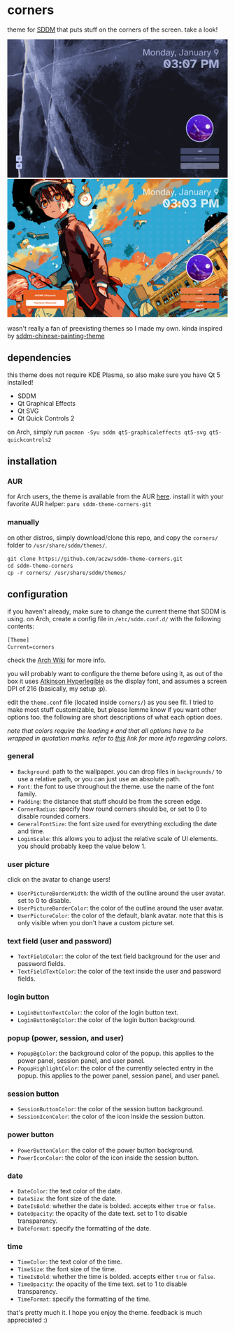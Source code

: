 # corners

theme for [SDDM](https://github.com/sddm/sddm) that puts stuff on the corners of the screen. take a look!

![glacier preview](preview/glacier.png)
![hanako preview](preview/hanako.png)

wasn't really a fan of preexisting themes so I made my own. kinda inspired by [sddm-chinese-painting-theme](https://github.com/fralonra/sddm-chinese-painting-theme)

## dependencies

this theme does not require KDE Plasma, so also make sure you have Qt 5 installed!

- SDDM
- Qt Graphical Effects
- Qt SVG
- Qt Quick Controls 2

on Arch, simply run `pacman -Syu sddm qt5-graphicaleffects qt5-svg qt5-quickcontrols2`

## installation

### AUR

for Arch users, the theme is available from the AUR [here](https://aur.archlinux.org/packages/sddm-theme-corners-git). install it with your favorite AUR helper: `paru sddm-theme-corners-git`

### manually

on other distros, simply download/clone this repo, and copy the `corners/` folder to `/usr/share/sddm/themes/`.

```
git clone https://github.com/aczw/sddm-theme-corners.git
cd sddm-theme-corners
cp -r corners/ /usr/share/sddm/themes/
```

## configuration
if you haven't already, make sure to change the current theme that SDDM is using. on Arch, create a config file in `/etc/sddm.conf.d/` with the following contents:

```
[Theme]
Current=corners
```

check the [Arch Wiki](https://wiki.archlinux.org/title/SDDM#Configuration) for more info.

you will probably want to configure the theme before using it, as out of the box it uses [Atkinson Hyperlegible](https://fonts.google.com/specimen/Atkinson+Hyperlegible) as the display font, and assumes a screen DPI of 216 (basically, my setup :p).

edit the `theme.conf` file (located inside `corners/`) as you see fit. I tried to make most stuff customizable, but please lemme know if you want other options too. the following are short descriptions of what each option does.

*note that colors require the leading `#` and that all options have to be wrapped in quotation marks. refer to [this](https://doc.qt.io/qt-5/qml-color.html) link for more info regarding colors.*

### general

- `Background`: path to the wallpaper. you can drop files in `backgrounds/` to use a relative path, or you can just use an absolute path.
- `Font`: the font to use throughout the theme. use the name of the font family.
- `Padding`: the distance that stuff should be from the screen edge.
- `CornerRadius`: specify how round corners should be, or set to 0 to disable rounded corners.
- `GeneralFontSize`: the font size used for everything excluding the date and time.
- `LoginScale`: this allows you to adjust the relative scale of UI elements. you should probably keep the value below 1.

### user picture

click on the avatar to change users!

- `UserPictureBorderWidth`: the width of the outline around the user avatar. set to 0 to disable.
- `UserPictureBorderColor`: the color of the outline around the user avatar.
- `UserPictureColor`: the color of the default, blank avatar. note that this is only visible when you don't have a custom picture set.

### text field (user and password)

- `TextFieldColor`: the color of the text field background for the user and password fields.
- `TextFieldTextColor`: the color of the text inside the user and password fields.

### login button

- `LoginButtonTextColor`: the color of the login button text.
- `LoginButtonBgColor`: the color of the login button background.

### popup (power, session, and user)

- `PopupBgColor`: the background color of the popup. this applies to the power panel, session panel, and user panel.
- `PopupHighlightColor`: the color of the currently selected entry in the popup. this applies to the power panel, session panel, and user panel.

### session button

- `SessionButtonColor`: the color of the session button background.
- `SessionIconColor`: the color of the icon inside the session button.

### power button

- `PowerButtonColor`: the color of the power button background.
- `PowerIconColor`: the color of the icon inside the session button.

### date

- `DateColor`: the text color of the date.
- `DateSize`: the font size of the date.
- `DateIsBold`: whether the date is bolded. accepts either `true` or `false`.
- `DateOpacity`: the opacity of the date text. set to 1 to disable transparency.
- `DateFormat`: specify the formatting of the date.

### time

- `TimeColor`: the text color of the time.
- `TimeSize`: the font size of the time.
- `TimeIsBold`: whether the time is bolded. accepts either `true` or `false`.
- `TimeOpacity`: the opacity of the time text. set to 1 to disable transparency.
- `TimeFormat`: specify the formatting of the time.

that's pretty much it. I hope you enjoy the theme. feedback is much appreciated :)
